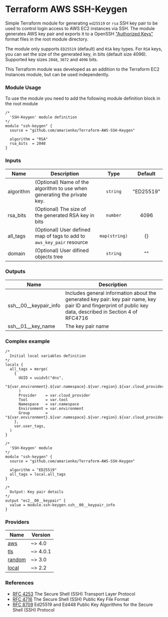 # Terraform AWS SSH-Keygen
Simple Terraform module for generating `ed25519` or `rsa` SSH key pair to be used to control login access to AWS EC2 instances via SSH. The module generates AWS key pair and exports it to a OpenSSH ["Authorized Keys"](https://www.ssh.com/academy/ssh/authorized-keys-openssh#format-of-the-authorized-keys-file) format files in the root module directory.

The module only supports `ED25519` (default) and `RSA` key types. For `RSA` keys, you can set the size of the generated key, in bits (default size 4096). Supported key sizes `2048`, `3072` and `4096` bits.

This Terraform module was developed as an addition to the Terraform EC2 Instances module, but can be used independently.

### Module Usage
To use the module you need to add the following module definition block in the root module

```hcl
/*
  'SSH-Keygen' module definition
*/
module "ssh-keygen" {
  source = "github.com/amarienko/Terraform-AWS-SSH-Keygen"

  algorithm = "RSA"
  rsa_bits  = 2048
}
```

### Inputs
| Name | Description | Type | Default |
|------|-------------|:------:|:---------:|
| algorithm | (Optional) Name of the algorithm to use when generating the private key. | `string` | "ED25519"
| rsa_bits | (Optional) The size of the generated RSA key in bits | `number` | 4096 |
| all_tags | (Optional) User defined map of tags to add to `aws_key_pair` resource | `map(string)` | {} |
| domain | (Optional) User difined objects tree | `string` | "" |

### Outputs
| Name | Description |
|------|-------------|
| ssh\_\_00\_\_keypair_info | Includes general information about the generated key pair: key pair name, key pair ID and fingerprint of public key data, described in Section 4 of RFC4716 |
| ssh\_\_01\_\_key_name | The key pair name |

### Complex example
```hcl
/*
  Initial local variables definition
*/
locals {
  all_tags = merge(
    {
      UUID = uuidv5("dns",
        "${var.environment}.${var.namespace}.${var.region}.${var.cloud_provider}"
      )
      Provider    = var.cloud_provider
      Tool        = var.tool
      Namespace   = var.namespace
      Environment = var.environment
      Group       = "${var.environment}.${var.namespace}.${var.region}.${var.cloud_provider}"
    },
    var.user_tags,
  )
}

/*
  'SSH-Keygen' module
*/
module "ssh-keygen" {
  source = "github.com/amarienko/Terraform-AWS-SSH-Keygen"

  algorithm = "ED25519"
  all_tags = local.all_tags
}

/*
  Output: Key pair details
*/
output "ec2__00__keypair" {
  value = module.ssh-keygen.ssh__00__keypair_info
}
```

### Providers
| Name | Version |
|------|-------------|
| [aws](https://registry.terraform.io/providers/hashicorp/aws) | ~> 4.0 |
| [tls](https://registry.terraform.io/providers/hashicorp/tls) | ~> 4.0.1 |
| [random](https://registry.terraform.io/providers/hashicorp/random) | ~> 3.0 |
| [local](https://registry.terraform.io/providers/hashicorp/local) | ~> 2.2 |

### References
* [RFC 4253](https://www.rfc-editor.org/rfc/rfc4253) The Secure Shell (SSH) Transport Layer Protocol
* [RFC 4716](https://www.ietf.org/rfc/rfc4716.txt) The Secure Shell (SSH) Public Key File Format
* [RFC 8709](https://www.rfc-editor.org/rfc/rfc8709) Ed25519 and Ed448 Public Key Algorithms for the Secure Shell (SSH) Protocol
